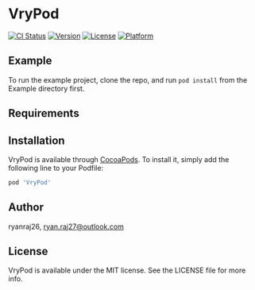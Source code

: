 # VryPod

[![CI Status](https://img.shields.io/travis/ryanraj26/VryPod.svg?style=flat)](https://travis-ci.org/ryanraj26/VryPod)
[![Version](https://img.shields.io/cocoapods/v/VryPod.svg?style=flat)](https://cocoapods.org/pods/VryPod)
[![License](https://img.shields.io/cocoapods/l/VryPod.svg?style=flat)](https://cocoapods.org/pods/VryPod)
[![Platform](https://img.shields.io/cocoapods/p/VryPod.svg?style=flat)](https://cocoapods.org/pods/VryPod)

## Example

To run the example project, clone the repo, and run `pod install` from the Example directory first.

## Requirements

## Installation

VryPod is available through [CocoaPods](https://cocoapods.org). To install
it, simply add the following line to your Podfile:

```ruby
pod 'VryPod'
```

## Author

ryanraj26, ryan.raj27@outlook.com

## License

VryPod is available under the MIT license. See the LICENSE file for more info.
